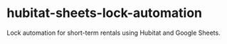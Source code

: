 # hubitat-sheets-lock-automation
Lock automation for short-term rentals using Hubitat and Google Sheets.
